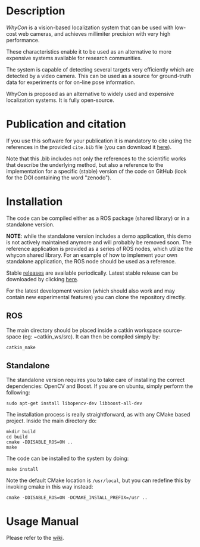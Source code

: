 # Description

_WhyCon_ is a vision-based localization system that can be used with low-cost web cameras, and achieves millimiter precision with very high performance.

These characteristics enable it to be used as an alternative to more expensive systems available for research communities. 

The system is capable of detecting several targets very efficiently which are detected by a video camera. This can be used as a source for ground-truth data
for experiments or for on-line pose information.

WhyCon is proposed as an alternative to widely used and expensive localization systems. It is fully open-source.

# Publication and citation

If you use this software for your publication it is mandatory to cite using the references in the provided `cite.bib`
file (you can download it [here](https://raw.github.com/lrse/whycon/master/cite.bib)).

Note that this .bib includes not only the references to the scientific works that describe the underlying method, but
also a reference to the implementation for a specific (stable) version of the code on GitHub (look for the DOI containing
the word "zenodo").

# Installation

The code can be compiled either as a ROS package (shared library) or in a standalone version.

**NOTE**: while the standalone version includes a demo application, this demo is not actively maintained anymore and will probably be removed soon. The reference
application is provided as a series of ROS nodes, which utilize the whycon shared library. For an example of how to implement your own standalone application, the ROS
node should be used as a reference.

Stable [releases](https://github.com/lrse/whycon/releases) are available periodically. Latest stable release can be downloaded by clicking [here](https://github.com/lrse/whycon/releases/latest). 

For the latest development version (which should also work and may contain new experimental features) you can clone the repository directly.

## ROS

The main directory should be placed inside a catkin workspace source-space (eg: ~catkin_ws/src).
It can then be compiled simply by:

    catkin_make

## Standalone

The standalone version requires you to take care of installing the correct dependencies: OpenCV and Boost. If you are on ubuntu, simply perform the following:

    sudo apt-get install libopencv-dev libboost-all-dev

The installation process is really straightforward, as with any CMake based project.
Inside the main directory do:

    mkdir build
    cd build
    cmake -DDISABLE_ROS=ON ..
    make

The code can be installed to the system by doing:

    make install

Note the default CMake location is `/usr/local`, but you can redefine this by invoking cmake in this way instead:

    cmake -DDISABLE_ROS=ON -DCMAKE_INSTALL_PREFIX=/usr ..

# Usage Manual

Please refer to the [wiki](https://github.com/lrse/whycon/wiki).
